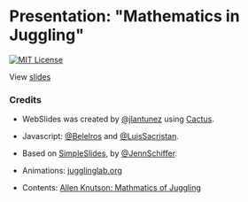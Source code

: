 # Presentation: "Mathematics in Juggling"

[![MIT License](https://img.shields.io/badge/license-MIT-blue.svg)](http://opensource.org/licenses/MIT)

View [slides](https://s3flsago.github.io/juggling/#slide=1)


### Credits

- WebSlides was created by [@jlantunez](https://twitter.com/jlantunez) using [Cactus](https://github.com/eudicots/Cactus).
- Javascript: [@Belelros](https://twitter.com/Belelros) and [@LuisSacristan](https://twitter.com/luissacristan).
- Based on [SimpleSlides](https://github.com/jennschiffer/SimpleSlides), by [@JennSchiffer](https://twitter.com/jennschiffer).

- Animations: [jugglinglab.org](https://jugglinglab.org)
- Contents: [Allen Knutson: Mathmatics of Juggling](https://www.youtube.com/watch?v=38rf9FLhl-8) 

